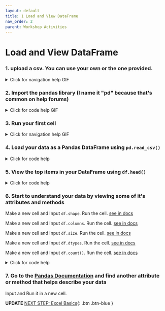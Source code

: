 ```yaml
---
layout: default
title: 1 Load and View DataFrame
nav_order: 2
parent: Workshop Activities
---
```

# Load and View DataFrame

### 1. upload a csv. You can use your own or the one provided.
<details>
<summary>Click for navigation help GIF</summary>
<img src="images\upload-csv.gif">
</details>

### 2. Import the pandas library (I name it "pd" because that's common on help forums)

<details>
<summary>Click for code help GIF</summary>
<img src="images\import-pandas.gif">
</details>

### 3. Run your first cell

<details>
<summary>Click for navigation help GIF</summary>
<img src="images\import-pandas.gif">
</details>

### 4. Load your data as a Pandas DataFrame using `pd.read_csv()`
<details>
<summary>Click for code help</summary>
<p>"header = 0" tells the function that your data has headings on row 0</p>
<img src="images\loading-csv.PNG">
</details>

### 5. View the top items in your DataFrame using `df.head()`
<details>
<summary>Click for code help</summary>
<p>by default, <b>head()</b> shows the top 5 rows of your DataFrame, but pass it any number to show more</p>
<img src="images\movie-head.PNG">
</details>

### 6. Start to understand your data by viewing some of it's attributes and methods
Make a new cell and Input `df.shape`. Run the cell. [see in docs](https://pandas.pydata.org/docs/reference/api/pandas.DataFrame.shape.html#pandas.DataFrame.shape)

Make a new cell and Input `df.columns`. Run the cell. [see in docs](https://pandas.pydata.org/docs/reference/api/pandas.DataFrame.columns.html#pandas.DataFrame.columns)

Make a new cell and Input `df.size`. Run the cell. [see in docs](https://pandas.pydata.org/docs/reference/api/pandas.DataFrame.size.html#pandas.DataFrame.size)

Make a new cell and Input `df.dtypes`. Run the cell. [see in docs](https://pandas.pydata.org/docs/reference/api/pandas.DataFrame.dtypes.html#pandas.DataFrame.dtypes)

Make a new cell and Input `df.count()`. Run the cell. [see in docs](https://pandas.pydata.org/docs/reference/api/pandas.DataFrame.count.html)

<details>
<summary>Click for code help</summary>
<img src="images\df-shape.PNG">
<img src="images\df-cols.PNG">
<img src="images\df-size.PNG">
<img src="images\df-dtypes.PNG">
<img src="images\df-count.PNG">
</details>

### 7. Go to the [Pandas Documentation](https://pandas.pydata.org/docs/reference/frame.html) and find another attribute or method that helps describe your data
Input and Run it in a new cell.

**UPDATE**
[NEXT STEP: Excel Basics](basics-data-cleaning.html){: .btn .btn-blue }
